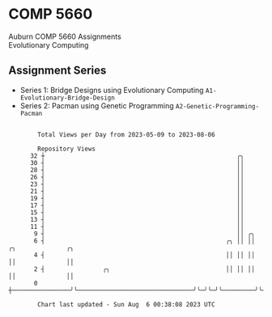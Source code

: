 # COMP 5660
Auburn COMP 5660 Assignments  
Evolutionary Computing

## Assignment Series
- Series 1: Bridge Designs using Evolutionary Computing `A1-Evolutionary-Bridge-Design`
- Series 2: Pacman using Genetic Programming `A2-Genetic-Programming-Pacman`

```

        Total Views per Day from 2023-05-09 to 2023-08-06

        Repository Views
      32 ┼                                                     ╭╮
      30 ┤                                                     ││
      28 ┤                                                     ││
      26 ┤                                                     ││
      23 ┤                                                     ││
      21 ┤                                                     ││
      19 ┤                                                     ││
      17 ┤                                                     ││
      15 ┤                                                     ││
      13 ┤                                                     ││
      11 ┤                                                     ││
       9 ┤                                                     ││ ╭╮
       6 ┤                                                  ╭╮ ││ ││         ╭╮              ╭╮
       4 ┤                                                  ││ ││ ││         ││              ││
       2 ┤                ╭╮                                ││ ││ ││         ││              ││
       0 ┼────────────────╯╰────────────────────────────────╯╰─╯╰─╯╰─────────╯╰──────────────╯╰────

        Chart last updated - Sun Aug  6 00:38:08 2023 UTC
        
```
